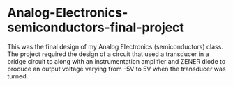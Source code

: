 # Analog-Electronics-semiconductors-final-project
This was the final design of my Analog Electronics (semiconductors) class. The project required the design of a circuit that used a transducer in a bridge circuit to along with an instrumentation amplifier and ZENER diode to produce an output voltage varying from -5V to 5V when the transducer was turned.
